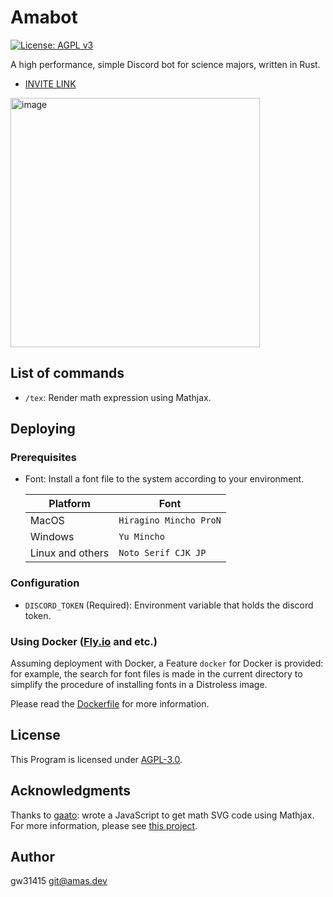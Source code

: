 # Amabot

[![License: AGPL v3](https://img.shields.io/badge/License-AGPL_v3-blue.svg)](https://www.gnu.org/licenses/agpl-3.0)

A high performance, simple Discord bot for science majors, written in Rust.

- [INVITE LINK](https://discord.com/api/oauth2/authorize?client_id=603145258188013568&permissions=0&scope=bot)

<img width="399" alt="image" src="https://github.com/gw31415/amabot/assets/24710985/538b76a2-9cb3-4e45-93aa-ac7b3c3ccb7f">

## List of commands

- `/tex`: Render math expression using Mathjax.

## Deploying

### Prerequisites

- Font: Install a font file to the system according to your environment.

  | Platform         | Font                   |
  | ---------------- | ---------------------- |
  | MacOS            | `Hiragino Mincho ProN` |
  | Windows          | `Yu Mincho`            |
  | Linux and others | `Noto Serif CJK JP`    |

### Configuration

- `DISCORD_TOKEN` (Required): Environment variable that holds the discord token.

### Using Docker ([Fly.io](https://fly.io) and etc.)

Assuming deployment with Docker, a Feature `docker` for Docker is provided: for
example, the search for font files is made in the current directory to simplify
the procedure of installing fonts in a Distroless image.

Please read the [Dockerfile](./Dockerfile) for more information.

## License

This Program is licensed under [AGPL-3.0](./LICENSE).

## Acknowledgments

Thanks to [gaato](https://github.com/gaato): wrote a JavaScript to get math SVG
code using Mathjax. For more information, please see
[this project](https://github.com/gw31415/mathjax_svg).

## Author

gw31415 <git@amas.dev>
